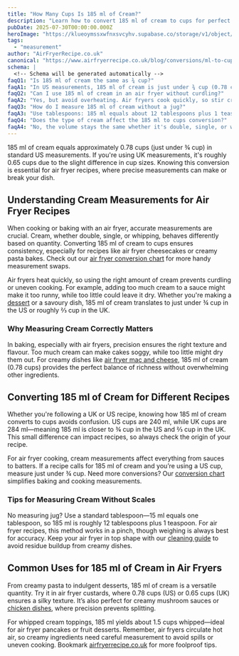 ```yaml
---
title: "How Many Cups Is 185 ml of Cream?"
description: "Learn how to convert 185 ml of cream to cups for perfect baking and cooking every time. Includes UK and US measurements."
pubDate: 2025-07-30T00:00:00.000Z
heroImage: "https://klueoymssxwfnxsvcyhv.supabase.co/storage/v1/object/public/Shmucket/how-many-cups-is-185-ml-of-cream.webp"
tags:
  - "measurement"
author: "AirFryerRecipe.co.uk"
canonical: "https://www.airfryerrecipe.co.uk/blog/conversions/ml-to-cups/how-many-cups-is-185-ml-of-cream"
schema: |
  <!-- Schema will be generated automatically -->
faqQ1: "Is 185 ml of cream the same as ¾ cup?"
faqA1: "In US measurements, 185 ml of cream is just under ¾ cup (0.78 cups). UK cups are slightly larger, so 185 ml equals roughly 0.65 cups. Always check your recipe's origin for accuracy."
faqQ2: "Can I use 185 ml of cream in an air fryer without curdling?"
faqA2: "Yes, but avoid overheating. Air fryers cook quickly, so stir creamy sauces often or use lower temperatures. For desserts, mix cream with stabilisers like cornflour to prevent separation."
faqQ3: "How do I measure 185 ml of cream without a jug?"
faqA3: "Use tablespoons: 185 ml equals about 12 tablespoons plus 1 teaspoon. For air fryer recipes, this method works in a pinch, though a measuring jug is best for precision."
faqQ4: "Does the type of cream affect the 185 ml to cups conversion?"
faqA4: "No, the volume stays the same whether it's double, single, or whipping cream. However, whipped cream expands, so 185 ml yields about 1.5 cups whipped—ideal for air fryer desserts."
---
```

<p>185 ml of cream equals approximately 0.78 cups (just under ¾ cup) in standard US measurements. If you're using UK measurements, it's roughly 0.65 cups due to the slight difference in cup sizes. Knowing this conversion is essential for air fryer recipes, where precise measurements can make or break your dish.</p>

<h2>Understanding Cream Measurements for Air Fryer Recipes</h2>  
<p>When cooking or baking with an air fryer, accurate measurements are crucial. Cream, whether double, single, or whipping, behaves differently based on quantity. Converting 185 ml of cream to cups ensures consistency, especially for recipes like air fryer cheesecakes or creamy pasta bakes. Check out our <a href=https://www.airfryerrecipe.co.uk/air-fryer-conversion-chart>air fryer conversion chart</a> for more handy measurement swaps.</p>  

<p>Air fryers heat quickly, so using the right amount of cream prevents curdling or uneven cooking. For example, adding too much cream to a sauce might make it too runny, while too little could leave it dry. Whether you're making a <a href=https://www.airfryerrecipe.co.uk/recipe-category/dessert>dessert</a> or a savoury dish, 185 ml of cream translates to just under ¾ cup in the US or roughly ⅔ cup in the UK.</p>  

<h3>Why Measuring Cream Correctly Matters</h3>  
<p>In baking, especially with air fryers, precision ensures the right texture and flavour. Too much cream can make cakes soggy, while too little might dry them out. For creamy dishes like <a href=https://www.airfryerrecipe.co.uk/recipes>air fryer mac and cheese</a>, 185 ml of cream (0.78 cups) provides the perfect balance of richness without overwhelming other ingredients.</p>  

<h2>Converting 185 ml of Cream for Different Recipes</h2>  
<p>Whether you're following a UK or US recipe, knowing how 185 ml of cream converts to cups avoids confusion. US cups are 240 ml, while UK cups are 284 ml—meaning 185 ml is closer to ¾ cup in the US and ⅔ cup in the UK. This small difference can impact recipes, so always check the origin of your recipe.</p>  

<p>For air fryer cooking, cream measurements affect everything from sauces to batters. If a recipe calls for 185 ml of cream and you’re using a US cup, measure just under ¾ cup. Need more conversions? Our <a href=https://www.airfryerrecipe.co.uk/air-fryer-conversion-chart>conversion chart</a> simplifies baking and cooking measurements.</p>  

<h3>Tips for Measuring Cream Without Scales</h3>  
<p>No measuring jug? Use a standard tablespoon—15 ml equals one tablespoon, so 185 ml is roughly 12 tablespoons plus 1 teaspoon. For air fryer recipes, this method works in a pinch, though weighing is always best for accuracy. Keep your air fryer in top shape with our <a href=https://www.airfryerrecipe.co.uk/air-fryer-cleaner>cleaning guide</a> to avoid residue buildup from creamy dishes.</p>  

<h2>Common Uses for 185 ml of Cream in Air Fryers</h2>  
<p>From creamy pasta to indulgent desserts, 185 ml of cream is a versatile quantity. Try it in air fryer custards, where 0.78 cups (US) or 0.65 cups (UK) ensures a silky texture. It’s also perfect for creamy mushroom sauces or <a href=https://www.airfryerrecipe.co.uk/recipe-category/chicken>chicken dishes</a>, where precision prevents splitting.</p>  

<p>For whipped cream toppings, 185 ml yields about 1.5 cups whipped—ideal for air fryer pancakes or fruit desserts. Remember, air fryers circulate hot air, so creamy ingredients need careful measurement to avoid spills or uneven cooking. Bookmark <a href=https://www.airfryerrecipe.co.uk>airfryerrecipe.co.uk</a> for more foolproof tips.</p>
